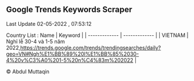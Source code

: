 

## Google Trends Keywords Scraper 
 
Last Update 02-05-2022 , 07:53:12

Country List :
 Name  | Keyword |
| ------------- | ------------- |
| VIETNAM | Nghỉ lễ 30-4 và 1-5 năm 2022,https://trends.google.com/trends/trendingsearches/daily?geo=VN#Ngh%E1%BB%89%20l%E1%BB%85%2030-4%20v%C3%A0%201-5%20n%C4%83m%202022 |



© Abdul Muttaqin 
